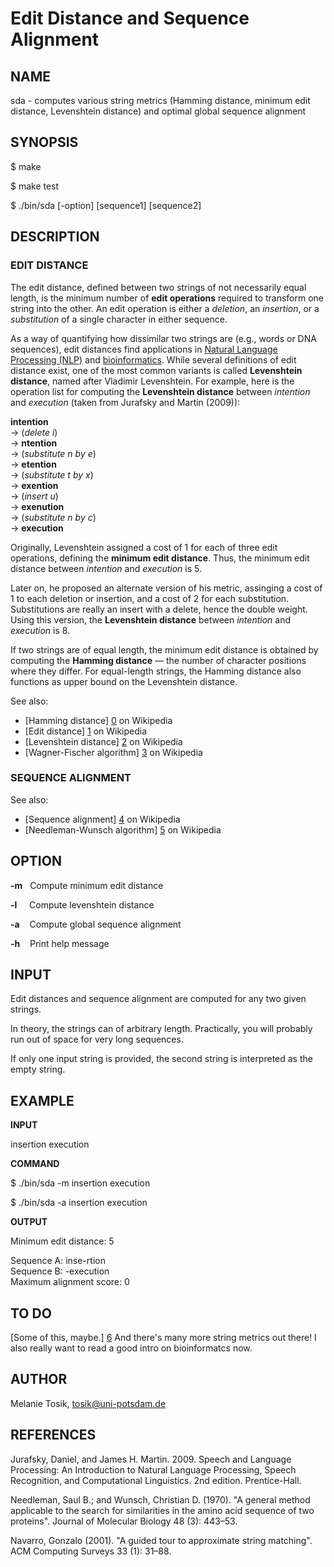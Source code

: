 Edit Distance and Sequence Alignment
====================================

NAME
----

sda - computes various string metrics (Hamming distance, minimum edit distance, Levenshtein distance) and optimal global sequence alignment

SYNOPSIS
--------

$ make

$ make test 

$ ./bin/sda [-option] [sequence1] [sequence2]

DESCRIPTION
-----------

### EDIT DISTANCE

The edit distance, defined between two strings of not necessarily equal length, is the minimum number of **edit operations** required to transform one string into the other. An edit operation is either a _deletion_, an _insertion_, or a _substitution_ of a single character in either sequence.

As a way of quantifying how dissimilar two strings are (e.g., words or DNA sequences), edit distances find applications in [Natural Language Processing (NLP)](https://en.wikipedia.org/wiki/Natural_language_processing) and [bioinformatics](https://en.wikipedia.org/wiki/Bioinformatics). While several definitions of edit distance exist, one of the most common variants is called **Levenshtein distance**, named after Vladimir Levenshtein. For example, here is the operation list for computing the **Levenshtein distance** between _intention_ and _execution_ (taken from Jurafsky and Martin (2009)):

**intention** <br>&rarr; (_delete i_) <br>&rarr; **ntention** <br>&rarr; (_substitute n by e_) <br>&rarr; **etention** <br>&rarr; (_substitute t by x_) <br>&rarr; **exention** <br>&rarr; (_insert u_) <br>&rarr; **exenution** <br>&rarr; (_substitute n by c_) <br>&rarr; **execution**

Originally, Levenshtein assigned a cost of 1 for each of three edit operations, defining the **minimum edit distance**. Thus, the minimum edit distance between _intention_ and _execution_ is 5.

Later on, he proposed an alternate version of his metric, assinging a cost of 1 to each deletion or insertion, and a cost of 2 for each substitution. Substitutions are really an insert with a delete, hence the double weight. Using this version, the **Levenshtein distance** between _intention_ and _execution_ is 8.

If two strings are of equal length, the minimum edit distance is obtained by computing the **Hamming distance** &mdash; the number of character positions where they differ. For equal-length strings, the Hamming distance also functions as upper bound on the Levenshtein distance.

See also: 

- [Hamming distance] [0] on Wikipedia
- [Edit distance] [1] on Wikipedia
- [Levenshtein distance] [2] on Wikipedia
- [Wagner-Fischer algorithm] [3] on Wikipedia

### SEQUENCE ALIGNMENT

See also: 

- [Sequence alignment] [4] on Wikipedia
- [Needleman-Wunsch algorithm] [5] on Wikipedia


OPTION
------

**-m** &nbsp; Compute minimum edit distance

**-l** &nbsp;&nbsp;&nbsp; Compute levenshtein distance

**-a** &nbsp;&nbsp; Compute global sequence alignment
 
**-h** &nbsp;&nbsp; Print help message

INPUT
-----

Edit distances and sequence alignment are computed for any two given strings.

In theory, the strings can of arbitrary length. Practically, you will probably run out of space for very long sequences.

If only one input string is provided, the second string is interpreted as the empty string. 

EXAMPLE
-------

**INPUT**

insertion execution

**COMMAND**

  $ ./bin/sda -m insertion execution

  $ ./bin/sda -a insertion execution
    
**OUTPUT**

  Minimum edit distance: 5
  
  Sequence A: inse-rtion<br>
  Sequence B: -execution<br>
  Maximum alignment score: 0

TO DO
-----

[Some of this, maybe.] [6] And there's many more string metrics out there! I also really want to read a good intro on bioinformatcs now.

AUTHOR
------

Melanie Tosik, tosik@uni-potsdam.de

REFERENCES
----------

Jurafsky, Daniel, and James H. Martin. 2009. Speech and Language Processing: An Introduction to Natural Language Processing, Speech Recognition, and Computational Linguistics. 2nd edition. Prentice-Hall.

Needleman, Saul B.; and Wunsch, Christian D. (1970). "A general method applicable to the search for similarities in the amino acid sequence of two proteins". Journal of Molecular Biology 48 (3): 443–53.

Navarro, Gonzalo (2001). "A guided tour to approximate string matching". ACM Computing Surveys 33 (1): 31–88.

[0]: https://en.wikipedia.org/wiki/Hamming_distance
[1]: https://en.wikipedia.org/wiki/Edit_distance
[2]: https://en.wikipedia.org/wiki/Levenshtein_distance
[3]: https://en.wikipedia.org/wiki/Wagner%E2%80%93Fischer_algorithm
[4]: https://en.wikipedia.org/wiki/Sequence_alignment
[5]: https://en.wikipedia.org/wiki/Needleman%E2%80%93Wunsch_algorithm
[6]: https://en.wikipedia.org/wiki/Wagner%E2%80%93Fischer_algorithm#Possible_modifications
